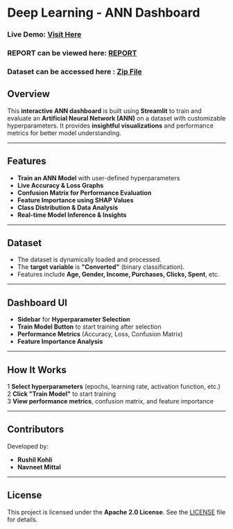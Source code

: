 #  Deep Learning - ANN Dashboard  

###  Live Demo: [Visit Here](https://deep-learning-y9mzjiqycyib63ewyfwkgg.streamlit.app/)  
### REPORT can be viewed here: [REPORT](https://colab.research.google.com/github/Rushil-K/Deep-Learning/blob/main/ANN/nmrk2627_REPORT_ANN.ipynb)
### Dataset can be accessed here : [Zip File](https://drive.google.com/file/d/18_IlD33FyWSy1kSSEaCBfmAeyQCXqaV1/view?usp=sharing)

##  Overview  

This **interactive ANN dashboard** is built using **Streamlit** to train and evaluate an **Artificial Neural Network (ANN)** on a dataset with customizable hyperparameters. It provides **insightful visualizations** and performance metrics for better model understanding.  

---

##  Features  

- **Train an ANN Model** with user-defined hyperparameters  
- **Live Accuracy & Loss Graphs**  
- **Confusion Matrix for Performance Evaluation**  
- **Feature Importance using SHAP Values**  
- **Class Distribution & Data Analysis**  
- **Real-time Model Inference & Insights**  

---

##  Dataset  

- The dataset is dynamically loaded and processed.  
- The **target variable** is **"Converted"** (binary classification).  
- Features include **Age, Gender, Income, Purchases, Clicks, Spent**, etc.  

---

##  Dashboard UI  

-  **Sidebar** for **Hyperparameter Selection**  
-  **Train Model Button** to start training after selection  
-  **Performance Metrics** (Accuracy, Loss, Confusion Matrix)  
-  **Feature Importance Analysis**  

---

##  How It Works  

1️ **Select hyperparameters** (epochs, learning rate, activation function, etc.)  
2️ **Click "Train Model"** to start training  
3️ **View performance metrics**, confusion matrix, and feature importance  

---

##  Contributors  

Developed by:  
- **Rushil Kohli**  
- **Navneet Mittal**  

---

##  License  

This project is licensed under the **Apache 2.0 License**. See the [LICENSE](https://github.com/Rushil-K/Deep-Learning/blob/main/LICENSE) file for details.  



